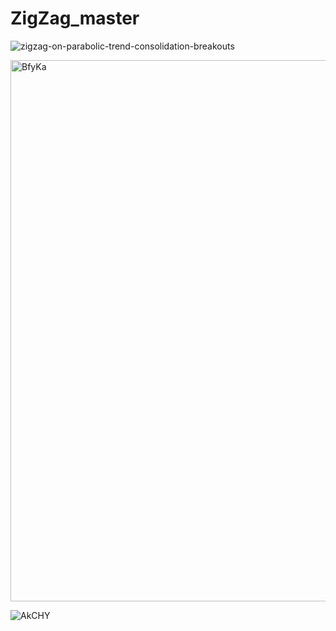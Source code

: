# ZigZag_master

![zigzag-on-parabolic-trend-consolidation-breakouts](https://user-images.githubusercontent.com/54813971/173572428-3e759f76-4470-45cb-8f17-98bcefcdf766.png)

<img width="866" alt="BfyKa" src="https://user-images.githubusercontent.com/54813971/173572435-b23411ab-a22d-492f-9e3d-feb6a811a274.png">

![AkCHY](https://user-images.githubusercontent.com/54813971/173572455-97fc0708-055f-44bd-9309-3594427c3e42.png)

